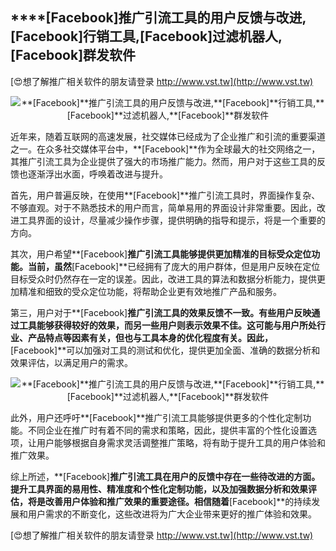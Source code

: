 ## ****[Facebook]**推广引流工具的用户反馈与改进,**[Facebook]**行销工具,**[Facebook]**过滤机器人,**[Facebook]**群发软件**

[😍想了解推广相关软件的朋友请登录 http://www.vst.tw](http://www.vst.tw)

 <center><img src="https://vst.tw/MP4/tuiguang/png/1.png" alt="**[Facebook]**推广引流工具的用户反馈与改进,**[Facebook]**行销工具,**[Facebook]**过滤机器人,**[Facebook]**群发软件"></center>

近年来，随着互联网的高速发展，社交媒体已经成为了企业推广和引流的重要渠道之一。在众多社交媒体平台中，**[Facebook]**作为全球最大的社交网络之一，其推广引流工具为企业提供了强大的市场推广能力。然而，用户对于这些工具的反馈也逐渐浮出水面，呼唤着改进与提升。

首先，用户普遍反映，在使用**[Facebook]**推广引流工具时，界面操作复杂、不够直观。对于不熟悉技术的用户而言，简单易用的界面设计非常重要。因此，改进工具界面的设计，尽量减少操作步骤，提供明确的指导和提示，将是一个重要的方向。

其次，用户希望**[Facebook]**推广引流工具能够提供更加精准的目标受众定位功能。当前，虽然**[Facebook]**已经拥有了庞大的用户群体，但是用户反映在定位目标受众时仍然存在一定的误差。因此，改进工具的算法和数据分析能力，提供更加精准和细致的受众定位功能，将帮助企业更有效地推广产品和服务。

第三，用户对于**[Facebook]**推广引流工具的效果反馈不一致。有些用户反映通过工具能够获得较好的效果，而另一些用户则表示效果不佳。这可能与用户所处行业、产品特点等因素有关，但也与工具本身的优化程度有关。因此，**[Facebook]**可以加强对工具的测试和优化，提供更加全面、准确的数据分析和效果评估，以满足用户的需求。

 <center><img src="https://vst.tw/MP4/tuiguang/png/5.png" alt="**[Facebook]**推广引流工具的用户反馈与改进,**[Facebook]**行销工具,**[Facebook]**过滤机器人,**[Facebook]**群发软件"></center>

此外，用户还呼吁**[Facebook]**推广引流工具能够提供更多的个性化定制功能。不同企业在推广时有着不同的需求和策略，因此，提供丰富的个性化设置选项，让用户能够根据自身需求灵活调整推广策略，将有助于提升工具的用户体验和推广效果。

综上所述，**[Facebook]**推广引流工具在用户的反馈中存在一些待改进的方面。提升工具界面的易用性、精准度和个性化定制功能，以及加强数据分析和效果评估，将是改善用户体验和推广效果的重要途径。相信随着**[Facebook]**的持续发展和用户需求的不断变化，这些改进将为广大企业带来更好的推广体验和效果。

[😍想了解推广相关软件的朋友请登录 http://www.vst.tw](http://www.vst.tw)



